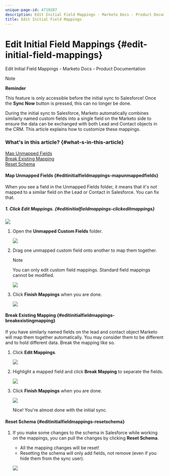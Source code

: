 ```yaml
---
unique-page-id: 4719287
description: Edit Initial Field Mappings - Marketo Docs - Product Documentation
title: Edit Initial Field Mappings
---
```


# Edit Initial Field Mappings {#edit-initial-field-mappings}

Edit Initial Field Mappings - Marketo Docs - Product Documentation

>[!NOTE]
>
>**Reminder**
>
>This feature is only accessible before the initial sync to Salesforce! Once the **Sync Now** button is pressed, this can no longer be done.

During the initial sync to Salesforce, Marketo automatically combines similarly named custom fields into a single field on the Marketo side to ensure the data can be exchanged with both Lead and Contact objects in the CRM. This article explains how to customize these mappings.

### What's in this article? {#what-s-in-this-article}

[Map Unmapped Fields](#editinitialfieldmappings-mapunmappedfields)  
[Break Existing Mapping](#editinitialfieldmappings-breakexistingmapping)  
[Reset Schema](#editinitialfieldmappings-resetschema)

#### Map Unmapped Fields {#editinitialfieldmappings-mapunmappedfields}

When you see a field in the Unmapped Fields folder, it means that it's not mapped to a similar field on the Lead or Contact in Salesforce. You can fix that.

##### 1. Click Edit Mappings. {#editinitialfieldmappings-clickeditmappings}

![](assets/image2014-12-9-13-3a31-3a0.png)

1. Open the **Unmapped Custom Fields** folder.

   ![](assets/two.png)

1. Drag one unmapped custom field onto another to map them together.

   >[!NOTE]
   >
   >You can only edit custom field mappings. Standard field mappings cannot be modified.

   ![](assets/three.png)

1. Click **Finish Mappings** when you are done.

   ![](assets/four.png)

#### Break Existing Mapping {#editinitialfieldmappings-breakexistingmapping}

If you have similarly named fields on the lead and contact object Marketo will map them together automatically. You may consider them to be different and to hold different data. Break the mapping like so.

1. Click **Edit Mappings**.

   ![](assets/image2014-12-9-13-3a31-3a37.png)

1. Highlight a mapped field and click **Break Mapping** to separate the fields.

   ![](assets/image2014-12-9-13-3a31-3a47.png)

1. Click **Finish Mappings** when you are done.

   ![](assets/image2014-12-9-13-3a31-3a58.png)

   Nice! You're almost done with the initial sync.

#### Reset Schema {#editinitialfieldmappings-resetschema}

1. If you make some changes to the schema in Salesforce while working on the mappings, you can pull the changes by clicking **Reset Schema**.

    * All the mapping changes will be reset!
    * Resetting the schema will only add fields, not remove (even if you hide them from the sync user).

   ![](assets/image2014-12-9-13-3a32-3a8.png)

